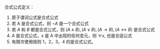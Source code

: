 合式公式定义：
1. 原子谓词公式是合式公式
2. 若 A 是合式公式，则 $\neg A$ 是一个合式公式
3. 若 $A$ 和 $B$ 都是合式公式，则 $(A\land B),(A\lor B),(A\to B),(A\leftrightarrow B)$ 是合式公式
4. A 是合式公式，x 是 A 中出现的任何变元，则 $\forall x,$ 也是合适公式
5. 有限次使用规则 1，2，3，4 的是合式公式。

